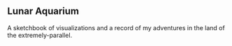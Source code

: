 ## Lunar Aquarium


A sketchbook of visualizations and a record of my adventures in the land of the extremely-parallel.

<style>
  .footer {
    display: none;
  }
</style>
